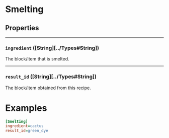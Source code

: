 # Smelting

## Properties

---

### `ingredient` ([String][../Types#String])
The block/item that is smelted.

---

### `result_id` ([String][../Types#String])
The block/item obtained from this recipe.

# Examples
```ini
[Smelting]
ingredient=cactus
result_id=green_dye
```